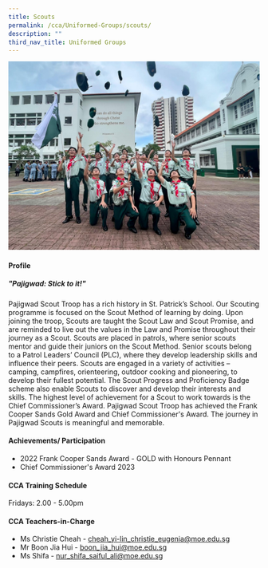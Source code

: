 ```yaml
---
title: Scouts
permalink: /cca/Uniformed-Groups/scouts/
description: ""
third_nav_title: Uniformed Groups
---
```

![](/images/Updated%20photos%20for%20CCA/scouts%202023.jpg)
#### **Profile**

##### **"Pajigwad: Stick to it!"**

Pajigwad Scout Troop has a rich history in St. Patrick’s School. Our Scouting programme is focused on the Scout Method of learning by doing. Upon joining the troop, Scouts are taught the Scout Law and Scout Promise, and are reminded to live out the values in the Law and Promise throughout their journey as a Scout. Scouts are placed in patrols, where senior scouts mentor and guide their juniors on the Scout Method. Senior scouts belong to a Patrol Leaders’ Council (PLC), where they develop leadership skills and influence their peers. Scouts are engaged in a variety of activities – camping, campfires, orienteering, outdoor cooking and pioneering, to develop their fullest potential. The Scout Progress and Proficiency Badge scheme also enable Scouts to discover and develop their interests and skills. The highest level of achievement for a Scout to work towards is the Chief Commissioner’s Award. Pajigwad Scout Troop has achieved the Frank Cooper Sands Gold Award and Chief Commissioner's Award. The journey in Pajigwad Scouts is meaningful and memorable.

#### **Achievements/ Participation**

* 2022 Frank Cooper Sands Award - GOLD with Honours Pennant 
* Chief Commissioner's Award 2023

#### **CCA Training Schedule**
Fridays: 2.00 - 5.00pm


#### **CCA Teachers-in-Charge**

* Ms Christie Cheah -&nbsp;[cheah\_yi-lin_christie_eugenia@moe.edu.sg](mailto:cheah_yi-lin_christie_eugenia@moe.edu.sg) 
* Mr Boon Jia Hui -&nbsp;[boon_jia_hui@moe.edu.sg](mailto:boon_jia_hui@moe.edu.sg)
* Ms Shifa - [nur_shifa_saiful_ali@moe.edu.sg](mailto:nur_shifa_saiful_ali@moe.edu.sg)